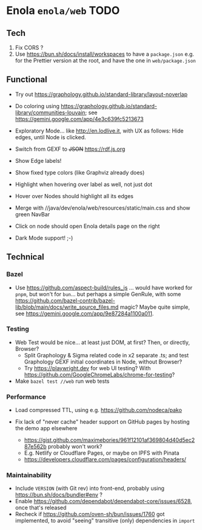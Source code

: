 <!--
    SPDX-License-Identifier: Apache-2.0

    Copyright 2025 The Enola <https://enola.dev> Authors

    Licensed under the Apache License, Version 2.0 (the "License");
    you may not use this file except in compliance with the License.
    You may obtain a copy of the License at

        https://www.apache.org/licenses/LICENSE-2.0

    Unless required by applicable law or agreed to in writing, software
    distributed under the License is distributed on an "AS IS" BASIS,
    WITHOUT WARRANTIES OR CONDITIONS OF ANY KIND, either express or implied.
    See the License for the specific language governing permissions and
    limitations under the License.
-->

# Enola `enola/web` TODO

## Tech

1. Fix CORS ?
1. Use https://bun.sh/docs/install/workspaces to have a `package.json` e.g. for the Prettier version at the root, and have the one in `web/package.json`

## Functional

* Try out https://graphology.github.io/standard-library/layout-noverlap
* Do coloring using https://graphology.github.io/standard-library/communities-louvain; see https://gemini.google.com/app/4e3c639fc5213673

* Exploratory Mode... like http://en.lodlive.it, with UX as follows: Hide edges, until Node is clicked.

* Switch from GEXF to ~~JSON~~ https://rdf.js.org
* Show Edge labels!
* Show fixed type colors (like Graphviz already does)

* Highlight when hovering over label as well, not just dot
* Hover over Nodes should highlight all its edges

* Merge with //java/dev/enola/web/resources/static/main.css and show green NavBar
* Click on node should open Enola details page on the right

* Dark Mode support! ;-)

## Technical

### Bazel

* Use https://github.com/aspect-build/rules_js ... would have worked for `pnpm`, but won't for `bun`...
  but perhaps a simple GenRule, with some https://github.com/bazel-contrib/bazel-lib/blob/main/docs/write_source_files.md magic?
  Maybe quite simple, see https://gemini.google.com/app/9e87284a1100a011.

### Testing

* Web Test would be nice... at least just DOM, at first? Then, or directly, Browser?
    * Split Graphology & Sigma related code in x2 separate .ts; and test Graphology GEXF initial coordinates in Node, without Browser?
    * Try https://playwright.dev for web UI testing? With https://github.com/GoogleChromeLabs/chrome-for-testing?
* Make `bazel test //web` run web tests

### Performance

* Load compressed TTL, using e.g. https://github.com/nodeca/pako

* Fix lack of "never cache" header support on GitHub pages by hosting the demo app elsewhere
    * https://gist.github.com/maximebories/961f12101af369804d40d5ec287e562b probably won't work?
    * E.g. Netlify or Cloudflare Pages, or maybe on IPFS with Pinata
    * https://developers.cloudflare.com/pages/configuration/headers/

### Maintainability

* Include `VERSION` (with Git rev) into front-end, probably using https://bun.sh/docs/bundler#env ?
* Enable https://github.com/dependabot/dependabot-core/issues/6528, once that's released
* Recheck if https://github.com/oven-sh/bun/issues/1760 got implemented, to avoid "seeing" transitive (only) dependencies in `import`
